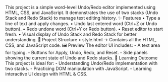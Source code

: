 This project is a simple word-level Undo/Redo editor implemented using HTML, CSS, and JavaScript.
It demonstrates the use of two stacks (Undo Stack and Redo Stack) to manage text editing history.
✨ Features
•	Type a line of text and apply changes.
•	Undo last entered word (Ctrl+Z or Undo button).
•	Redo undone word (Ctrl+Y or Redo button).
•	Reset editor to start fresh.
•	Visual display of Undo Stack and Redo Stack for better understanding.
📂 Project Structure
•	style.html → Contains all the HTML, CSS, and JavaScript code.
🖼️ Preview
The editor UI includes: - A text area for typing. - Buttons for Apply, Undo, Redo, and Reset. - Side panels showing the current state of Undo and Redo stacks.
🎯 Learning Outcome
This project is ideal for: - Understanding Undo/Redo implementation with two stacks. - Practicing DOM manipulation with JavaScript. - Learning interactive UI design with HTML & CSS.


 
 
